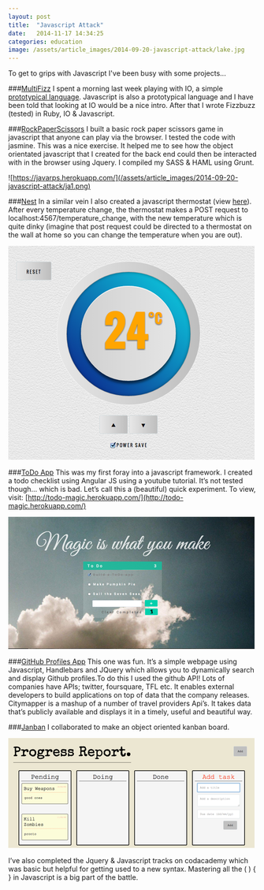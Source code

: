 ```yaml
---
layout: post
title:  "Javascript Attack"
date:   2014-11-17 14:34:25
categories: education
image: /assets/article_images/2014-09-20-javascript-attack/lake.jpg
---
```

To get to grips with Javascript I've been busy with some  projects...

###[MultiFizz](https://github.com/csharpd/mutli_fizz)
I spent a morning last week playing with IO, a simple [prototypical language](http://stackoverflow.com/questions/186244/what-does-it-mean-that-javascript-is-a-prototype-based-language). Javascript is also a prototypical language and I have been told that looking at IO would be a nice intro. After that I wrote Fizzbuzz (tested) in Ruby, IO & Javascript.

###[RockPaperScissors](https://github.com/csharpd/rps-java)
I built a basic rock paper scissors game in javascript that anyone can play via the browser. I tested the code with jasmine. This was a nice exercise. It helped me to see how the object orientated javascript that I created for the back end could then be interacted with in the browser using Jquery. I compiled my SASS & HAML using Grunt.

![https://javarps.herokuapp.com/](/assets/article_images/2014-09-20-javascript-attack/ja1.png)

###[Nest](https://github.com/csharpd/nest)
In a similar vein I also created a javascript thermostat (view [here](http://nestthermostat.herokuapp.com/)). After every temperature change, the thermostat makes a POST request to localhost:4567/temperature_change, with the new temperature which is quite dinky (imagine that post request could be directed to a thermostat on the wall at home so you can change the temperature when you are out).

![](/assets/article_images/2014-09-20-javascript-attack/ja2.png)

###[ToDo App](https://github.com/csharpd/todo_angularjs)
This was my first foray into a javascript framework. I created a todo checklist using Angular JS using a youtube tutorial. It’s not tested though… which is bad.  Let’s call this a (beautiful) quick experiment. To view, visit: [http://todo-magic.herokuapp.com/](http://todo-magic.herokuapp.com/)

![](/assets/article_images/2014-09-20-javascript-attack/ja3.png)

###[GitHub Profiles App](https://github.com/csharpd/github_profiles)
This one was fun. It’s a simple webpage using Javascript, Handlebars and JQuery which allows you to dynamically search and display Github profiles.To do this I used the github API! Lots of companies have APIs; twitter, foursquare, TFL etc. It enables external developers to build applications on top of data that the company releases. Citymapper is a mashup of a number of travel providers Api’s. It takes data that’s publicly available and displays it in a timely, useful and beautiful way.

###[Janban](https://github.com/ecomba/janban)
I collaborated to make an object oriented kanban board.

![](/assets/article_images/2014-09-20-javascript-attack/ja4.png)

I’ve also completed the Jquery & Javascript tracks on codacademy which was basic but helpful for getting used to a new syntax. Mastering all the ( ) { } in Javascript is a big part of the battle.
